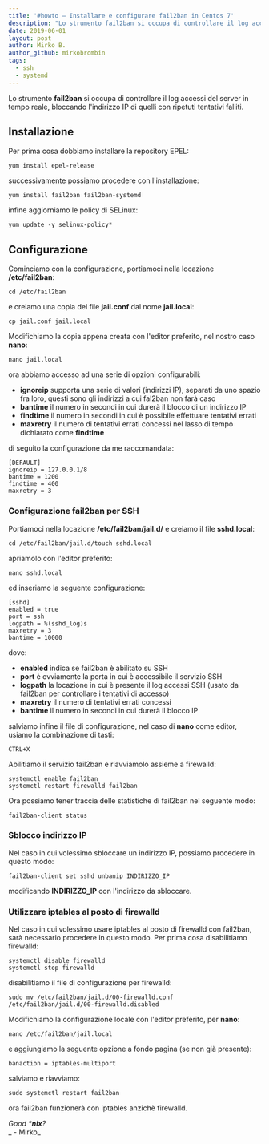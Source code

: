 ```yaml
---
title: '#howto – Installare e configurare fail2ban in Centos 7'
description: "Lo strumento fail2ban si occupa di controllare il log accessi del server in tempo reale, bloccando l'indirizzo IP di quelli con ripetuti tentativi falliti.."
date: 2019-06-01
layout: post
author: Mirko B.
author_github: mirkobrombin
tags:
  - ssh  
  - systemd
---
```

Lo strumento **fail2ban** si occupa di controllare il log accessi del server in tempo reale, bloccando l'indirizzo IP di quelli con ripetuti tentativi falliti.

## Installazione

Per prima cosa dobbiamo installare la repository EPEL:

    yum install epel-release

successivamente possiamo procedere con l'installazione:

    yum install fail2ban fail2ban-systemd

infine aggiorniamo le policy di SELinux:

    yum update -y selinux-policy*

## Configurazione

Cominciamo con la configurazione, portiamoci nella locazione **/etc/fail2ban**:

    cd /etc/fail2ban

e creiamo una copia del file **jail.conf** dal nome **jail.local**:

    cp jail.conf jail.local

Modifichiamo la copia appena creata con l'editor preferito, nel nostro caso **nano**:

    nano jail.local

ora abbiamo accesso ad una serie di opzioni configurabili:

*   **ignoreip** supporta una serie di valori (indirizzi IP), separati da uno spazio fra loro, questi sono gli indirizzi a cui fal2ban non farà caso
*   **bantime** il numero in secondi in cui durerà il blocco di un indirizzo IP
*   **findtime** il numero in secondi in cui è possibile effettuare tentativi errati
*   **maxretry** il numero di tentativi errati concessi nel lasso di tempo dichiarato come **findtime**

di seguito la configurazione da me raccomandata:

    [DEFAULT]
    ignoreip = 127.0.0.1/8
    bantime = 1200
    findtime = 400
    maxretry = 3

### Configurazione fail2ban per SSH

Portiamoci nella locazione **/etc/fail2ban/jail.d/** e creiamo il file **sshd.local**:

    cd /etc/fail2ban/jail.d/touch sshd.local

apriamolo con l'editor preferito:

    nano sshd.local

ed inseriamo la seguente configurazione:

    [sshd]
    enabled = true
    port = ssh
    logpath = %(sshd_log)s
    maxretry = 3
    bantime = 10000

dove:

*   **enabled** indica se fail2ban è abilitato su SSH
*   **port** è ovviamente la porta in cui è accessibile il servizio SSH
*   **logpath** la locazione in cui è presente il log accessi SSH (usato da fail2ban per controllare i tentativi di accesso)
*   **maxretry** il numero di tentativi errati concessi
*   **bantime** il numero in secondi in cui durerà il blocco IP

salviamo infine il file di configurazione, nel caso di **nano** come editor, usiamo la combinazione di tasti:

    CTRL+X

Abilitiamo il servizio fail2ban e riavviamolo assieme a firewalld:

    systemctl enable fail2ban
    systemctl restart firewalld fail2ban

Ora possiamo tener traccia delle statistiche di fail2ban nel seguente modo:

    fail2ban-client status

### Sblocco indirizzo IP

Nel caso in cui volessimo sbloccare un indirizzo IP, possiamo procedere in questo modo:

    fail2ban-client set sshd unbanip INDIRIZZO_IP

modificando **INDIRIZZO_IP** con l'indirizzo da sbloccare.

### Utilizzare iptables al posto di firewalld

Nel caso in cui volessimo usare iptables al posto di firewalld con fail2ban, sarà necessario procedere in questo modo. Per prima cosa disabilitiamo firewalld:

    systemctl disable firewalld
    systemctl stop firewalld

disabilitiamo il file di configurazione per firewalld:

    sudo mv /etc/fail2ban/jail.d/00-firewalld.conf /etc/fail2ban/jail.d/00-firewalld.disabled

Modifichiamo la configurazione locale con l'editor preferito, per **nano**:

    nano /etc/fail2ban/jail.local

e aggiungiamo la seguente opzione a fondo pagina (se non già presente):

    banaction = iptables-multiport

salviamo e riavviamo:

    sudo systemctl restart fail2ban

ora fail2ban funzionerà con iptables anzichè firewalld.

_Good ***nix**?_  
_ - Mirko_